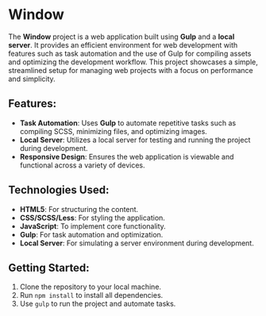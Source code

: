 # Window

The **Window** project is a web application built using **Gulp** and a **local server**. It provides an efficient environment for web development with features such as task automation and the use of Gulp for compiling assets and optimizing the development workflow. This project showcases a simple, streamlined setup for managing web projects with a focus on performance and simplicity.

## Features:
- **Task Automation**: Uses **Gulp** to automate repetitive tasks such as compiling SCSS, minimizing files, and optimizing images.
- **Local Server**: Utilizes a local server for testing and running the project during development.
- **Responsive Design**: Ensures the web application is viewable and functional across a variety of devices.

## Technologies Used:
- **HTML5**: For structuring the content.
- **CSS/SCSS/Less**: For styling the application.
- **JavaScript**: To implement core functionality.
- **Gulp**: For task automation and optimization.
- **Local Server**: For simulating a server environment during development.

## Getting Started:
1. Clone the repository to your local machine.
2. Run `npm install` to install all dependencies.
3. Use `gulp` to run the project and automate tasks.
